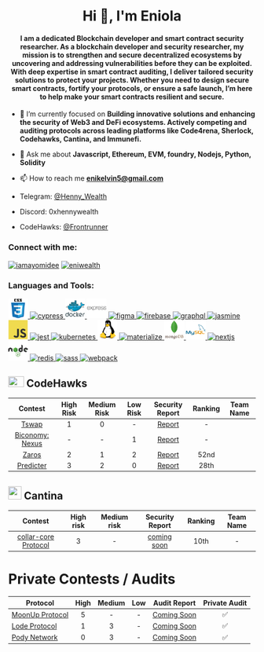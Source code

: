 
<h1 align="center">Hi 👋, I'm Eniola</h1>
<h4 align="center">I am a dedicated Blockchain developer and smart contract security researcher. As a blockchain developer and security researcher, my mission is to strengthen and secure decentralized ecosystems by uncovering and addressing vulnerabilities before they can be exploited. With deep expertise in smart contract auditing, I deliver tailored security solutions to protect your projects. Whether you need to design secure smart contracts, fortify your protocols, or ensure a safe launch, I’m here to help make your smart contracts resilient and secure. </h4>



- 🌱 I’m currently focused on **Building innovative solutions and enhancing the security of Web3 and DeFi ecosystems. Actively competing and auditing protocols across leading platforms like Code4rena, Sherlock, Codehawks, Cantina, and Immunefi.**

- 💬 Ask me about **Javascript, Ethereum, EVM, foundry, Nodejs, Python, Solidity**

- 📫 How to reach me **enikelvin5@gmail.com**

- Telegram: [@Henny_Wealth](https://t.me/Henny_Wealth)
- Discord: 0xhennywealth
- CodeHawks: [@Frontrunner](https://profiles.cyfrin.io/u/frontrunner)

<h3 align="left">Connect with me:</h3>
<p align="left">
<a href="https://twitter.com/wealth_thefirst" target="blank"><img align="center" src="https://raw.githubusercontent.com/rahuldkjain/github-profile-readme-generator/master/src/images/icons/Social/twitter.svg" alt="iamayomidee" height="30" width="40" /></a>
<a href="https://www.linkedin.com/in/eniola-kelvin-bba747182/" target="blank"><img align="center" src="https://raw.githubusercontent.com/rahuldkjain/github-profile-readme-generator/master/src/images/icons/Social/linked-in-alt.svg" alt="eniwealth" height="30" width="40" /></a>
</p>
    

<h3 align="left">Languages and Tools:</h3>
<p align="left"> <a href="https://www.w3schools.com/css/" target="_blank" rel="noreferrer"> <img src="https://raw.githubusercontent.com/devicons/devicon/master/icons/css3/css3-original-wordmark.svg" alt="css3" width="40" height="40"/> </a> <a href="https://www.cypress.io" target="_blank" rel="noreferrer"> <img src="https://raw.githubusercontent.com/simple-icons/simple-icons/6e46ec1fc23b60c8fd0d2f2ff46db82e16dbd75f/icons/cypress.svg" alt="cypress" width="40" height="40"/> </a> <a href="https://www.docker.com/" target="_blank" rel="noreferrer"> <img src="https://raw.githubusercontent.com/devicons/devicon/master/icons/docker/docker-original-wordmark.svg" alt="docker" width="40" height="40"/> </a> <a href="https://expressjs.com" target="_blank" rel="noreferrer"> <img src="https://raw.githubusercontent.com/devicons/devicon/master/icons/express/express-original-wordmark.svg" alt="express" width="40" height="40"/> </a> <a href="https://www.figma.com/" target="_blank" rel="noreferrer"> <img src="https://www.vectorlogo.zone/logos/figma/figma-icon.svg" alt="figma" width="40" height="40"/> </a> <a href="https://firebase.google.com/" target="_blank" rel="noreferrer"> <img src="https://www.vectorlogo.zone/logos/firebase/firebase-icon.svg" alt="firebase" width="40" height="40"/> </a> <a href="https://graphql.org" target="_blank" rel="noreferrer"> <img src="https://www.vectorlogo.zone/logos/graphql/graphql-icon.svg" alt="graphql" width="40" height="40"/> </a> <a href="https://jasmine.github.io/" target="_blank" rel="noreferrer"> <img src="https://seeklogo.com/images/H/hardhat-logo-888739EBB4-seeklogo.com.png" alt="jasmine" width="40" height="40"/> </a> <a href="https://developer.mozilla.org/en-US/docs/Web/JavaScript" target="_blank" rel="noreferrer"> <img src="https://raw.githubusercontent.com/devicons/devicon/master/icons/javascript/javascript-original.svg" alt="javascript" width="40" height="40"/> </a> <a href="https://jestjs.io" target="_blank" rel="noreferrer"> <img src="https://www.vectorlogo.zone/logos/jestjsio/jestjsio-icon.svg" alt="jest" width="40" height="40"/> </a> <a href="https://kubernetes.io" target="_blank" rel="noreferrer"> <img src="https://www.vectorlogo.zone/logos/kubernetes/kubernetes-icon.svg" alt="kubernetes" width="40" height="40"/> </a> <a href="https://www.linux.org/" target="_blank" rel="noreferrer"> <img src="https://raw.githubusercontent.com/devicons/devicon/master/icons/linux/linux-original.svg" alt="linux" width="40" height="40"/> </a> <a href="https://materializecss.com/" target="_blank" rel="noreferrer"> <img src="https://raw.githubusercontent.com/prplx/svg-logos/5585531d45d294869c4eaab4d7cf2e9c167710a9/svg/materialize.svg" alt="materialize" width="40" height="40"/> </a> <a href="https://www.mongodb.com/" target="_blank" rel="noreferrer"> <img src="https://raw.githubusercontent.com/devicons/devicon/master/icons/mongodb/mongodb-original-wordmark.svg" alt="mongodb" width="40" height="40"/> </a> <a href="https://www.mysql.com/" target="_blank" rel="noreferrer"> <img src="https://raw.githubusercontent.com/devicons/devicon/master/icons/mysql/mysql-original-wordmark.svg" alt="mysql" width="40" height="40"/> </a> <a href="https://nextjs.org/" target="_blank" rel="noreferrer"> <img src="https://cdn.worldvectorlogo.com/logos/nextjs-2.svg" alt="nextjs" width="40" height="40"/> </a> <a href="https://nodejs.org" target="_blank" rel="noreferrer"> <img src="https://raw.githubusercontent.com/devicons/devicon/master/icons/nodejs/nodejs-original-wordmark.svg" alt="nodejs" width="40" height="40"/> </a><a href="https://soliditylang.org/" target="_blank" rel="noreferrer"> <img src="https://upload.wikimedia.org/wikipedia/commons/9/98/Solidity_logo.svg" alt="redis" width="40" height="40"/> </a> <a href="https://sass-lang.com" target="_blank" rel="noreferrer"> <img src="https://www.svgrepo.com/download/341796/ethereum.svg" alt="sass" width="40" height="40"/> </a> <a href="https://book.getfoundry.sh/" target="_blank" rel="noreferrer"> <img src="https://book.getfoundry.sh/images/foundry-banner.png" alt="webpack" width="40" height="40"/> </a> </p>


## <img src="https://res.cloudinary.com/droqoz7lg/image/upload/v1689080263/snhkgvtsidryjdtx0pce.png" width=32 height=22> CodeHawks

|                                   Contest                                    | High Risk | Medium Risk | Low Risk |                                                 Security Report                                                 | Ranking | Team Name |
| :--------------------------------------------------------------------------: | :-------: | :---------: | :------: | :-------------------------------------------------------------------------------------------------------------: | :-----: | :-------: |
| [Tswap](https://codehawks.cyfrin.io/c/2024-06-t-swap) |     1     |      0      |    -     |   [Report](https://codehawks.cyfrin.io/c/2024-06-t-swap/results?lt=contest&sc=reward&sj=reward&page=1&t=report)    |    -    |           |
|      [Biconomy: Nexus](https://codehawks.cyfrin.io/c/2024-07-biconomy)       |     -     |      -      |    1     | [Report](https://codehawks.cyfrin.io/c/2024-07-biconomy/results?lt=contest&page=1&sc=reward&sj=reward&t=report) |  -   |           |
|             [Zaros](https://codehawks.cyfrin.io/c/2024-07-zaros)             |     2     |      1      |    2     |  [Report](https://codehawks.cyfrin.io/c/2024-07-zaros/results?lt=contest&sc=reward&sj=reward&page=1&t=report)   |  52nd   |           |
|             [Predicter](https://codehawks.cyfrin.io/c/2024-07-the-predicter)  |   3       |     2    |      0     | [Report](https://codehawks.cyfrin.io/c/2024-07-the-predicter/results?t=report&page=1)  |    28th       |


## <img src="https://www.google.com/s2/favicons?sz=64&domain_url=https://cantina.xyz/" width=27 height=27> Cantina

|                                          Contest                                          | High risk | Medium risk |                                   Security Report                                    | Ranking | Team Name |
| :---------------------------------------------------------------------------------------: | :-------: | :---------: | :----------------------------------------------------------------------------------: | :-----: | :-------: |
| [collar-core Protocol](https://cantina.xyz/competitions/050711ca-a6d1-4fdd-9f94-3816233c1bd5) |     3   |      -      | [coming soon](https://cantina.xyz/) |   10th    |     -    |

# Private Contests / Audits

| **Protocol** | **High** | **Medium** | **Low** | **Audit Report** | **Private Audit** |
|--------------|:--------:|:----------:|:-------:|:----------------:|:----------------:|
| [MoonUp Protocol](https://github.com/MoonUpMeme/MoonUp_protocol) | 5 | - | - | [Coming Soon]() | ✅ |
| [Lode Protocol](https://github.com/GuildAudits/Lode) | 1 | 3 | - | [Coming Soon]() | ✅ |
| [Pody Network](https://github.com/PodyNetwork/contracts) | 0 | 3 | - | [Coming Soon]() | ✅ |
